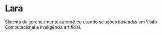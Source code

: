 # Lara
Sistema de gerenciamento automático usando soluções baseadas em Visão Computacional e inteligência artificial.
